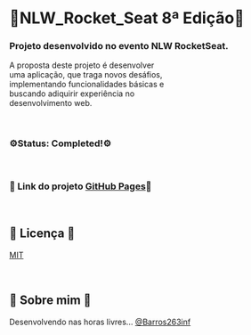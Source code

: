 # 🚀NLW_Rocket_Seat 8ª Edição🚀
### Projeto desenvolvido no evento NLW RocketSeat.
A proposta deste projeto é desenvolver <br>
uma aplicação, que traga novos desáfios, <br>
implementando funcionalidades básicas e <br>
buscando adiquirir experiência no <br>
desenvolvimento web. <br>

<br>

### ⚙️Status: Completed!⚙️

<br>

### 🔗 Link do projeto [GitHub Pages](https://barros263inf.github.io/nlw_rocket_seat/)🔗

<br>

## 📄 Licença 📄

[MIT](https://choosealicense.com/licenses/mit/)

<br>

## 🤘 Sobre mim 🎸 
Desenvolvendo nas horas livres...
[@Barros263inf](https://www.github.com/Barros263inf)
